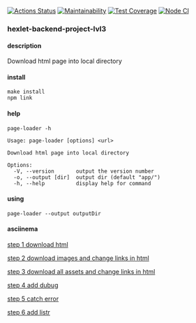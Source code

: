 [![Actions Status](https://github.com/ysemenyuk/backend-project-lvl3/workflows/hexlet-check/badge.svg)](https://github.com/ysemenyuk/backend-project-lvl3/actions)
[![Maintainability](https://api.codeclimate.com/v1/badges/704b82c79f8f138457a7/maintainability)](https://codeclimate.com/github/ysemenyuk/backend-project-lvl3/maintainability)
[![Test Coverage](https://api.codeclimate.com/v1/badges/704b82c79f8f138457a7/test_coverage)](https://codeclimate.com/github/ysemenyuk/backend-project-lvl3/test_coverage)
[![Node CI](https://github.com/ysemenyuk/backend-project-lvl3/workflows/Node%20CI/badge.svg)](https://github.com/ysemenyuk/backend-project-lvl3/actions)

### hexlet-backend-project-lvl3

#### description
Download html page into local directory

#### install
    make install
    npm link

#### help
    page-loader -h
    
    Usage: page-loader [options] <url>

    Download html page into local directory

    Options:
      -V, --version       output the version number
      -o, --output [dir]  output dir (default "app/")
      -h, --help          display help for command

#### using
    page-loader --output outputDir

#### asciinema
<a href="https://asciinema.org/a/3Yh4VXUGCNIphzbaBCsqtkTnt" target="_blank">step 1 download html</a>

<a href="https://asciinema.org/a/VHLHnD6UzlwX9kahUrnnOg3Ir" target="_blank">step 2 download images and change links in html</a>

<a href="https://asciinema.org/a/E3lqmqCCEMkTnVZ7l48VyPAlg" target="_blank">step 3 download all assets and change links in html</a>

<a href="https://asciinema.org/a/K2jgrX5GU1WCduY8ELYtvLArV" target="_blank">step 4 add dubug</a>

<a href="https://asciinema.org/a/TEaQS65Rqf1gPSYKtQRPXqIuL" target="_blank">step 5 catch error</a>

<a href="https://asciinema.org/a/pJaXhWTeXWuTEE6SdVQ9FOUsg" target="_blank">step 6 add listr</a>
